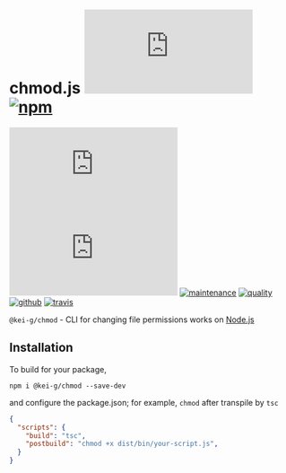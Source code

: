 # chmod.js [![license][license-image]][license-url] [![npm][npm-image]][npm-url]

[![coverage][nyc-cov-image]][github-url] [![dependency][depencency-image]][dependency-url] [![maintenance][maintenance-image]][npmsio-url] [![quality][quality-image]][npmsio-url] [![github][github-test-image]][github-url] [![travis][travis-image]][travis-url]

`@kei-g/chmod` - CLI for changing file permissions works on [Node.js](https://nodejs.org/)

## Installation

To build for your package,

```shell
npm i @kei-g/chmod --save-dev
```

and configure the package.json; for example, `chmod` after transpile by `tsc`

```json
{
  "scripts": {
    "build": "tsc",
    "postbuild": "chmod +x dist/bin/your-script.js",
  }
}
```

[depencency-image]:https://img.shields.io/librariesio/github/kei-g/chmod.js?logo=nodedotjs
[dependency-url]:https://npmjs.com/package/@kei-g/chmod?activeTab=dependencies
[github-test-image]:https://img.shields.io/github/workflow/status/kei-g/chmod.js/test/main?label=build%20%26%20test&logo=github
[github-url]:https://github.com/kei-g/chmod.js
[license-image]:https://img.shields.io/github/license/kei-g/chmod.js
[license-url]:https://opensource.org/licenses/BSD-3-Clause
[maintenance-image]:https://img.shields.io/npms-io/maintenance-score/@kei-g/chmod?logo=npm
[npm-image]:https://img.shields.io/npm/v/@kei-g/chmod.svg?logo=npm
[npm-url]:https://npmjs.org/package/@kei-g/chmod
[npmsio-url]:https://npms.io/search?q=%40kei-g%2Fchmod
[nyc-cov-image]:https://img.shields.io/nycrc/kei-g/chmod.js?config=.nycrc.json&label=coverage&logo=mocha
[quality-image]:https://img.shields.io/npms-io/quality-score/@kei-g/chmod?logo=npm
[travis-image]:https://img.shields.io/travis/com/kei-g/chmod.js/main?label=build%20%26%20test&logo=travis
[travis-url]:https://app.travis-ci.com/kei-g/chmod.js
